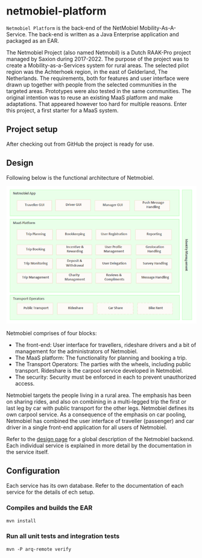 # netmobiel-platform

`Netmobiel Platform` is the back-end of the NetMobiel Mobility-As-A-Service. The back-end is written as a Java Enterprise application and packaged as an EAR. 

The Netmobiel Project (also named Netmobil) is a Dutch RAAK-Pro project managed by Saxion during 2017-2022. The purpose of the project was to create a Mobility-as-a-Services system for rural areas. The selected pilot region was the Achterhoek region, in the east of Gelderland, The Netherlands. The requirements, both for features and user interface were drawn up together with people from the selected communities in the targeted areas. Prototypes were also tested in the same communities. The original intention was to reuse an existing MaaS platform and make adaptations. That appeared however too hard for multiple reasons. Enter this project, a first starter for a MaaS system. 
 
## Project setup
After checking out from GitHub the project is ready for use.

## Design
Following below is the functional architecture of Netmobiel.

![Netmobiel Functional Architecture](doc/Netmobiel-Architecture.png)

Netmobiel comprises of four blocks:
* The front-end: User interface for travellers, rideshare drivers and a bit of management for the administrators of Netmobiel. 
* The MaaS platform: The functionality for planning and booking a trip.
* The Transport Operators: The parties with the wheels, including public transport. Rideshare is the carpool service developed in Netmobiel.
* The security: Security must be enforced in each to prevent unauthorized access. 

Netmobiel targets the people living in a rural area. The emphasis has been on sharing rides, and also on combining in a multi-legged trip the first or last leg 
by car with public transport for the other legs. Netmobiel defines its own  carpool service. As a consequence of the emphasis on car pooling, 
Netmobiel has combined the user interface of traveller (passenger) and car driver in a single front-end application for all users of Netmobiel.

Refer to the [design page](doc/design.md) for a global description of the Netmobiel backend. Each individual service is explained in more detail by the documentation in the service itself.

## Configuration
Each service has its own database. Refer to the documentation of each service for the details of ech setup.

### Compiles and builds the EAR 
```
mvn install
```
### Run all unit tests and integration tests
```
mvn -P arq-remote verify
```

